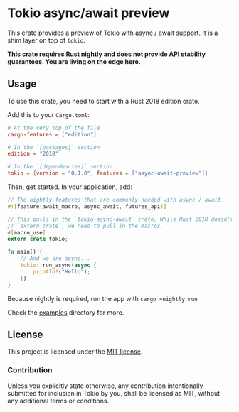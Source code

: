 # Tokio async/await preview

This crate provides a preview of Tokio with async / await support. It is a shim
layer on top of `tokio`.

**This crate requires Rust nightly and does not provide API stability
guarantees. You are living on the edge here.**

## Usage

To use this crate, you need to start with a Rust 2018 edition crate.

Add this to your `Cargo.toml`:

```toml
# At the very top of the file
cargo-features = ["edition"]

# In the `[packages]` section
edition = "2018"

# In the `[dependencies]` section
tokio = {version = "0.1.0", features = ["async-await-preview"]}
```

Then, get started. In your application, add:

```rust
// The nightly features that are commonly needed with async / await
#![feature(await_macro, async_await, futures_api)]

// This pulls in the `tokio-async-await` crate. While Rust 2018 doesn't require
// `extern crate`, we need to pull in the macros.
#[macro_use]
extern crate tokio;

fn main() {
    // And we are async...
    tokio::run_async(async {
        println!("Hello");
    });
}
```

Because nightly is required, run the app with `cargo +nightly run`

Check the [examples](examples) directory for more.

## License

This project is licensed under the [MIT license](LICENSE).

### Contribution

Unless you explicitly state otherwise, any contribution intentionally submitted
for inclusion in Tokio by you, shall be licensed as MIT, without any additional
terms or conditions.
